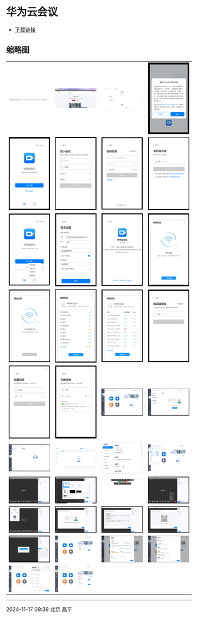# 华为云会议

- [下载链接](https://www.huaweicloud.com/product/meeting/download.html)

## 缩略图

<table>
  <tbody>
    <tr>
      <td><img alt="截图-001" src="./huaweihuiyi/hwhy-001.png" width="200" /></td>
      <td><img alt="截图-002" src="./huaweihuiyi/hwhy-002.png" width="200" /></td>
      <td><img alt="截图-003" src="./huaweihuiyi/hwhy-003.png" width="200" /></td>
      <td><img alt="截图-004" src="./huaweihuiyi/hwhy-004.png" width="200" /></td>
    </tr>
    <tr>
      <td><img alt="截图-005" src="./huaweihuiyi/hwhy-005.png" width="200" /></td>
      <td><img alt="截图-006" src="./huaweihuiyi/hwhy-006.png" width="200" /></td>
      <td><img alt="截图-007" src="./huaweihuiyi/hwhy-007.png" width="200" /></td>
      <td><img alt="截图-008" src="./huaweihuiyi/hwhy-008.png" width="200" /></td>
    </tr>
    <tr>
      <td><img alt="截图-009" src="./huaweihuiyi/hwhy-009.png" width="200" /></td>
      <td><img alt="截图-010" src="./huaweihuiyi/hwhy-010.png" width="200" /></td>
      <td><img alt="截图-011" src="./huaweihuiyi/hwhy-011.png" width="200" /></td>
      <td><img alt="截图-012" src="./huaweihuiyi/hwhy-012.png" width="200" /></td>
    </tr>
    <tr>
      <td><img alt="截图-013" src="./huaweihuiyi/hwhy-013.png" width="200" /></td>
      <td><img alt="截图-014" src="./huaweihuiyi/hwhy-014.png" width="200" /></td>
      <td><img alt="截图-015" src="./huaweihuiyi/hwhy-015.png" width="200" /></td>
      <td><img alt="截图-016" src="./huaweihuiyi/hwhy-016.png" width="200" /></td>
    </tr>
    <tr>
      <td><img alt="截图-017" src="./huaweihuiyi/hwhy-017.png" width="200" /></td>
      <td><img alt="截图-018" src="./huaweihuiyi/hwhy-018.png" width="200" /></td>
      <td><img alt="截图-019" src="./huaweihuiyi/hwhy-019.png" width="200" /></td>
      <td><img alt="截图-020" src="./huaweihuiyi/hwhy-020.png" width="200" /></td>
    </tr>
    <tr>
      <td><img alt="截图-021" src="./huaweihuiyi/hwhy-021.png" width="200" /></td>
      <td><img alt="截图-022" src="./huaweihuiyi/hwhy-022.png" width="200" /></td>
      <td><img alt="截图-023" src="./huaweihuiyi/hwhy-023.png" width="200" /></td>
      <td><img alt="截图-024" src="./huaweihuiyi/hwhy-024.png" width="200" /></td>
    </tr>
    <tr>
      <td><img alt="截图-025" src="./huaweihuiyi/hwhy-025.png" width="200" /></td>
      <td><img alt="截图-026" src="./huaweihuiyi/hwhy-026.png" width="200" /></td>
      <td><img alt="截图-026-1" src="./huaweihuiyi/hwhy-026-1.png" width="200" /></td>
      <td><img alt="截图-027" src="./huaweihuiyi/hwhy-027.png" width="200" /></td>
    </tr>
    <tr>
      <td><img alt="截图-028" src="./huaweihuiyi/hwhy-028.png" width="200" /></td>
      <td><img alt="截图-029" src="./huaweihuiyi/hwhy-029.png" width="200" /></td>
      <td><img alt="截图-030" src="./huaweihuiyi/hwhy-030.png" width="200" /></td>
      <td><img alt="截图-031" src="./huaweihuiyi/hwhy-031.png" width="200" /></td>
    </tr>
    <tr>
      <td><img alt="截图-032" src="./huaweihuiyi/hwhy-032.png" width="200" /></td>
      <td><img alt="截图-033" src="./huaweihuiyi/hwhy-033.png" width="200" /></td>
      <td><img alt="截图-034" src="./huaweihuiyi/hwhy-034.png" width="200" /></td>
      <td><img alt="截图-035" src="./huaweihuiyi/hwhy-035.png" width="200" /></td>
    </tr>
    <tr>
      <td><img alt="截图-036" src="./huaweihuiyi/hwhy-036.png" width="200" /></td>
      <td><img alt="截图-037" src="./huaweihuiyi/hwhy-037.png" width="200" /></td>
    </tr>
  </tbody>
</table>

---

2024-11-17 09:39 北京 昌平

